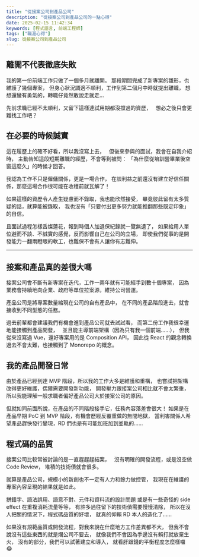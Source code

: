 ```yaml
---
title: "從接案公司到產品公司"
description: "從接案公司到產品公司的一點心得"
date: 2025-02-15 11:42:34
keywords: [程式語言, 前端工程師]
tags: ["職涯心得"]
slug: 從接案公司到產品公司
---
```


## 離開不代表徹底失敗

我的第一份前端工作只做了一個多月就離開。
那段期間完成了新專案的雛形，也維護了幾個專案，
但身心狀況調適不順利，工作到第二個月中時就提出離職，
想想還蠻有勇氣的，轉職仔竟然敢說走就走...

先前求職已經不太順利，又留下這樣連試用期都沒撐過的資歷，  
想必之後只會更難找工作吧？

<!--truncate-->

## 在必要的時候誠實

這在履歷上的確不好看，所以我沒寫上去，  
但後來參與的面試，我會在自我介紹時，
主動告知這段短期離職的經歷，不會等到被問：
「為什麼從培訓營畢業後空窗這麼久」的時候才回答。

我認為工作不只是僱傭關係，更是一場合作，
在談利益之前還沒有建立好信任關係，那麼這場合作很可能在收穫前就瓦解了！

如果這樣的資歷令人產生疑慮而不錄取，我也能欣然接受，
畢竟彼此留有太多質疑的話，就算能被錄取，
我也沒有「只要付出更多努力就能推翻那些既定印象」的自信。

且面試過程怎樣舌燦蓮花，報到時個人加退保紀錄就一覽無遺了，
如果給用人單位避而不談、不誠實的感覺，反而影響自己在公司的立場，
即使我們從事的是開發能力一翻兩瞪眼的軟工，也難保不會有人讓你有志難伸。

---

## 接案和產品真的差很大嗎

接案公司會不斷有新專案在迭代，工作一兩年就有可能經手到數十個專案，
因為業務會持續地向企業、政府等單位拉案源，維持公司營運。

產品公司是將專案數量縮現在公司的自有產品中，
在不同的產品階段進去，就會接收到不同型態的任務。

過去前輩都會建議我們有機會進到產品公司就去試試看，
而第二份工作我很幸運地能接觸到產品開發，  
並且能主導前端架構（因為只有我一個前端......），
但我從來沒寫過 Vue，還好專案用的是 Composition API，
因此從 React 的觀念轉換過去不會太難，也接觸到了 Monorepo 的概念。

## 我的產品開發日常

由於產品已經到達 MVP 階段，所以我的工作大多是維護和重構，
也嘗試把架構改得更好維護，偶爾需要開發新功能，
開發壓力跟接案公司相比就不會太繁重，
所以我能理解一般求職者偏好產品公司大於接案公司的原因。

但就如同前面所說，在產品的不同階段接手它，任務內容落差會很大！
如果是在產品早期 PoC 到 MVP 階段，有機會歷經反覆重做的無間地獄，
當利害關係人希望產品趕快發行變現，RD 們也是有可能加班加到並軌的......

## 程式碼的品質

接案公司比較常被討論的是一直趕趕趕結案，  
沒有明確的開發流程，或是沒空做 Code Review，
堆積的技術債就會很多。

就算是產品公司，規模小的新創也不一定有人力和餘力做控管，
我現在在維護的專案內容呈現的結果就是如此。

拼錯字、語法誤用、語意不對、元件和資料流的設計問題
或是有一些奇怪的 side effect 在重複消耗流量等等，
有許多過往留下的技術債需要慢慢清除，
所以在沒人把關的情況下，程式碼品質的好壞，
就真的仰賴 RD 本人的造化了......

如果沒有規範品質或開發流程，對我來說在什麼地方工作差異都不大，
但我不會說沒有這些東西的就是爛公司不要去，
就像我們不會因為手邊沒有賴打就放棄生火，
沒有的部分，我們可以試著建立和導入，
就看肝跟錢的平衡程度怎麼樣囉 😂
